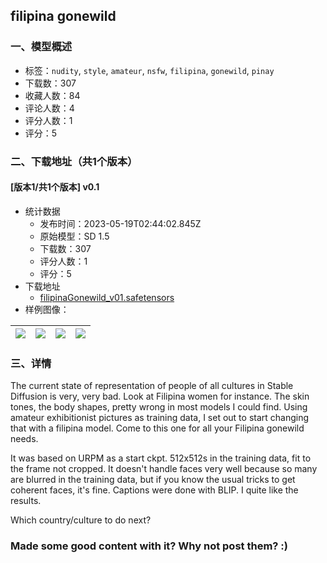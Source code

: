 ## filipina gonewild
### 一、模型概述

- 标签：`nudity`, `style`, `amateur`, `nsfw`, `filipina`, `gonewild`, `pinay`
- 下载数：307
- 收藏人数：84
- 评论人数：4
- 评分人数：1
- 评分：5

### 二、下载地址（共1个版本）

#### [版本1/共1个版本] v0.1

- 统计数据
  - 发布时间：2023-05-19T02:44:02.845Z
  - 原始模型：SD 1.5
  - 下载数：307
  - 评分人数：1
  - 评分：5
- 下载地址
  - [filipinaGonewild_v01.safetensors](https://civitai.com/api/download/models/74501)
- 样例图像：

| <img src="https://image.civitai.com/xG1nkqKTMzGDvpLrqFT7WA/ec9ae8c8-2f11-4f44-842d-881dc0d08e0e/width=450/833082.jpeg" /> | <img src="https://image.civitai.com/xG1nkqKTMzGDvpLrqFT7WA/7edaa35a-8672-4485-a625-e8e3b8c429fc/width=450/833084.jpeg" /> | <img src="https://image.civitai.com/xG1nkqKTMzGDvpLrqFT7WA/68202f81-b734-4832-a1a0-5e3d9bd912d8/width=450/833085.jpeg" /> | <img src="https://image.civitai.com/xG1nkqKTMzGDvpLrqFT7WA/d522fbac-f868-4396-9246-76efd8130f6d/width=450/833086.jpeg" /> |
| ---- | ---- | ---- | ---- |


### 三、详情
<p>The current state of representation of people of all cultures in Stable Diffusion is very, very bad. Look at Filipina women for instance. The skin tones, the body shapes, pretty wrong in most models I could find. Using amateur exhibitionist pictures as training data, I set out to start changing that with a filipina model. Come to this one for all your Filipina gonewild needs.</p><p></p><p>It was based on URPM as a start ckpt. 512x512s in the training data, fit to the frame not cropped. It doesn't handle faces very well because so many are blurred in the training data, but if you know the usual tricks to get coherent faces, it's fine. Captions were done with BLIP. I quite like the results.</p><p></p><p>Which country/culture to do next?</p><p></p><h3>Made some good content with it? Why not post them? :)</h3>
